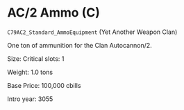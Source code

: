 # AC/2 Ammo (C)

`C79AC2_Standard_AmmoEquipment` (Yet Another Weapon Clan)

One ton of ammunition for the Clan Autocannon/2.

Size: Critical slots: 1

Weight: 1.0 tons

Base Price: 100,000 cbills

Intro year: 3055

